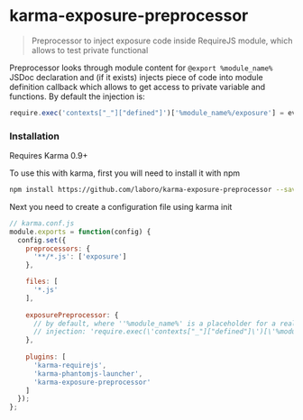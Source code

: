 # karma-exposure-preprocessor

> Preprocessor to inject exposure code inside RequireJS module, which allows to test private functional

Preprocessor looks through module content for ```@export %module_name%``` JSDoc declaration and (if it exists) injects piece of code into module definition callback which allows to get access to private variable and functions. By default the injection is:

```js
require.exec('contexts["_"]["defined"]')['%module_name%/exposure'] = eval;
```
### Installation
Requires Karma 0.9+

To use this with karma, first you will need to install it with npm
```bash
npm install https://github.com/laboro/karma-exposure-preprocessor --save-dev
```    
Next you need to create a configuration file using karma init
```js
// karma.conf.js
module.exports = function(config) {
  config.set({
    preprocessors: {
      '**/*.js': ['exposure']
    },

    files: [
      '*.js'
    ],
    
    exposurePreprocessor: {
      // by default, where ''%module_name%' is a placeholder for a real module name
      // injection: 'require.exec(\'contexts["_"]["defined"]\')[\'%module_name%/exposure\'] = eval;'
    },
    
    plugins: [
      'karma-requirejs',
      'karma-phantomjs-launcher',
      'karma-exposure-preprocessor'
    ]
  });
};
```